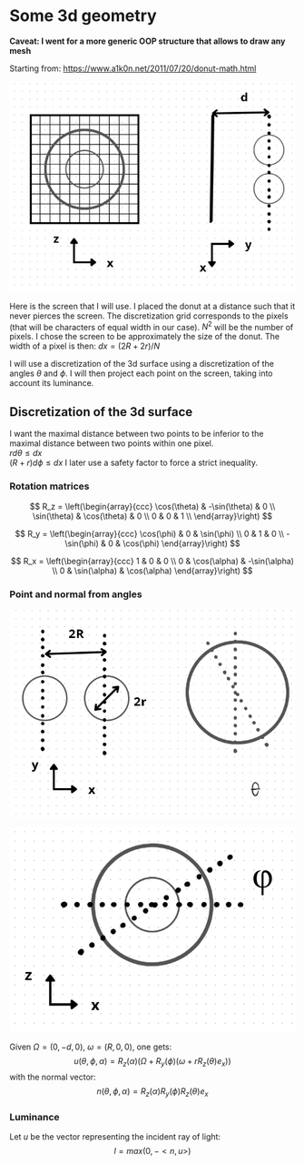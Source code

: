 # Some 3d geometry

**Caveat: I went for a more generic OOP structure that allows to draw any mesh**

Starting from:
https://www.a1k0n.net/2011/07/20/donut-math.html

![Screen](figures/donut1.PNG)

Here is the screen that I will use. I placed the donut at a distance such that it never pierces the screen. The discretization grid corresponds to the pixels (that will be characters of equal width in our case). $N^2$ will be the number of pixels.
I chose the screen to be approximately the size of the donut. The width of a pixel is then:
$dx = (2R+2r)/N$

I will use a discretization of the 3d surface using a discretization of the angles $\theta$ and $\phi$. I will then project each point on the screen, taking into account its luminance.

## Discretization of the 3d surface

I want the maximal distance between two points to be inferior to the maximal distance between two points within one pixel.  
$r d\theta \leq dx$  
$(R +r) d\phi \leq dx$
I later use a safety factor to force a strict inequality.

### Rotation matrices

$$
R_z = \left(\begin{array}{ccc} 
\cos(\theta) & -\sin(\theta) & 0 \\
\sin(\theta) & \cos(\theta) & 0 \\
0 & 0 & 1 \\
\end{array}\right) $$

$$
R_y = \left(\begin{array}{ccc} 
\cos(\phi) & 0 & \sin(\phi) \\
0 & 1 & 0 \\
-\sin(\phi) & 0 & \cos(\phi)
\end{array}\right) $$

$$
R_x = \left(\begin{array}{ccc} 
1 & 0 & 0 \\
0 & \cos(\alpha) & -\sin(\alpha) \\
0 & \sin(\alpha) & \cos(\alpha)
\end{array}\right) $$

### Point and normal from angles

![Initial circle](figures/donut2.PNG)

![Angles](figures/donut3.PNG)

Given $\Omega = (0,-d, 0)$, $\omega = (R,0,0)$, one gets:  
$$ u(\theta,\phi, \alpha) = R_z(\alpha)(\Omega + R_y(\phi) (\omega + r R_z(\theta) e_x))$$
with the normal vector:
$$ n(\theta,\phi, \alpha) = R_z(\alpha)R_y(\phi)R_z(\theta) e_x$$

### Luminance

Let $u$ be the vector representing the incident ray of light:
$$l = max(0,-<n,u>)$$
